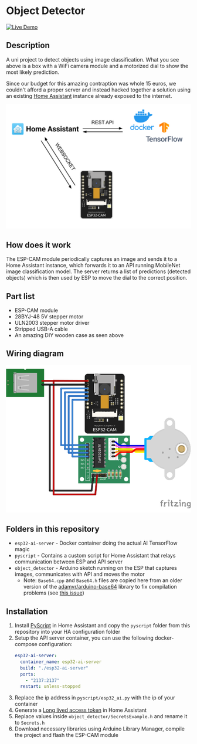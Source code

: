 # Object Detector

[ ![Live Demo](https://img.youtube.com/vi/uskF1pitQ38/hqdefault.jpg)](https://www.youtube.com/watch?v=uskF1pitQ38)

## Description

A uni project to detect objects using image classification. What you see above is a box with a WiFi camera module and a motorized dial to show the most likely prediction.

Since our budget for this amazing contraption was whole 15 euros, we couldn't afford a proper server and instead hacked together a solution using an existing [Home Assistant](https://www.home-assistant.io/) instance already exposed to the internet.

![](communication.png)

## How does it work

The ESP-CAM module periodically captures an image and sends it to a Home Assistant instance, which forwards it to an API running MobileNet image classification model. The server returns a list of predictions (detected objects) which is then used by ESP to move the dial to the correct position.

## Part list

- ESP-CAM module
- 28BYJ-48 5V stepper motor
- ULN2003 stepper motor driver
- Stripped USB-A cable
- An amazing DIY wooden case as seen above

## Wiring diagram

![Wiring diagram](wiring_diagram.svg)

## Folders in this repository

- `esp32-ai-server` - Docker container doing the actual AI TensorFlow magic
- `pyscript` - Contains a custom script for Home Assistant that relays communication between ESP and API server
- `object_detector` - Arduino sketch running on the ESP that captures images, communicates with API and moves the motor
  - Note: `Base64.cpp` and `Base64.h` files are copied here from an older version of the [adamvr/arduino-base64](https://github.com/adamvr/arduino-base64) library to fix compilation problems (see [this issue](https://github.com/adamvr/arduino-base64/issues/18))

## Installation

1. Install [PyScript](https://github.com/custom-components/pyscript) in Home Assistant and copy the `pyscript` folder from this repository into your HA configuration folder
1. Setup the API server container, you can use the following docker-compose configuration:
   ```yaml
   esp32-ai-server:
     container_name: esp32-ai-server
     build: "./esp32-ai-server"
     ports:
       - "2137:2137"
     restart: unless-stopped
   ```
1. Replace the ip address in `pyscript/esp32_ai.py` with the ip of your container
1. Generate a [Long lived access token](https://developers.home-assistant.io/docs/auth_api/#long-lived-access-token) in Home Assistant
1. Replace values inside `object_detector/SecretsExample.h` and rename it to `Secrets.h`
1. Download necessary libraries using Arduino Library Manager, compile the project and flash the ESP-CAM module
